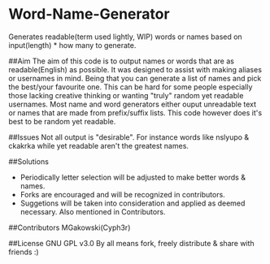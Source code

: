 # Word-Name-Generator
Generates readable(term used lightly, WIP) words or names based on input(length) * how many to generate.

##Aim
The aim of this code is to output names or words that are as readable(English) as possible.
It was designed to assist with making aliases or usernames in mind. Being that you can generate a list of names 
and pick the best/your favourite one. This can be hard for some people especially those lacking creative thinking 
or wanting "truly" random yet readable usernames.
Most name and word generators either ouput unreadable text or names that are made from prefix/suffix lists. 
This code however does it's best to be random yet readable.

##Issues
Not all output is "desirable". For instance words like nslyupo & ckakrka while yet readable aren't the greatest names.

##Solutions
- Periodically letter selection will be adjusted to make better words & names.
- Forks are encouraged and will be recognized in contributors.
- Suggetions will be taken into consideration and applied as deemed necessary. Also mentioned in Contributors.
 
##Contributors
MGakowski(Cyph3r)

##License
GNU GPL v3.0
By all means fork, freely distribute & share with friends :)
